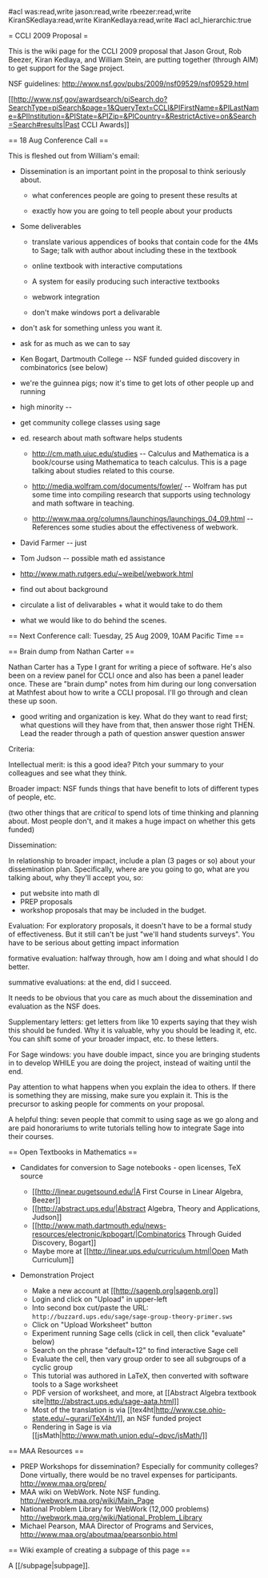 #acl was:read,write jason:read,write rbeezer:read,write KiranSKedlaya:read,write KiranKedlaya:read,write
#acl acl_hierarchic:true

= CCLI 2009 Proposal =


This is the wiki page for the CCLI 2009 proposal that Jason Grout, Rob Beezer, Kiran Kedlaya, and William Stein, are putting together (through AIM) to get support for the Sage project. 

NSF guidelines: http://www.nsf.gov/pubs/2009/nsf09529/nsf09529.html

[[http://www.nsf.gov/awardsearch/piSearch.do?SearchType=piSearch&page=1&QueryText=CCLI&PIFirstName=&PILastName=&PIInstitution=&PIState=&PIZip=&PICountry=&RestrictActive=on&Search=Search#results|Past CCLI Awards]]

== 18 Aug Conference Call ==

This is fleshed out from William's email:

  * Dissemination is an important point in the proposal to think seriously about.
    * what conferences people are going to present these results at

    * exactly how you are going to tell people about your products

  * Some deliverables

    * translate various appendices of books that contain code for the 4Ms to Sage; talk with author about including these in the textbook

    * online textbook with interactive computations

    * A system for easily producing such interactive textbooks

    * webwork integration

    * don't make windows port a delivarable

  * don't ask for something unless you want it.

  * ask for as much as we can to say


  * Ken Bogart, Dartmouth College -- NSF funded guided discovery in combinatorics (see below)

  * we're the guinnea pigs; now it's time to get lots of other people up
  and running

  * high minority --

  * get community college classes using sage

  * ed. research about math software helps students

    * http://cm.math.uiuc.edu/studies -- Calculus and Mathematica is a book/course using Mathematica to teach calculus.  This is a page talking about studies related to this course.

    * http://media.wolfram.com/documents/fowler/  -- Wolfram has put some time into compiling research that supports using technology and math software in teaching.

    * http://www.maa.org/columns/launchings/launchings_04_09.html  -- References some studies about the effectiveness of webwork.

  * David Farmer -- just

  * Tom Judson -- possible math ed assistance

  * http://www.math.rutgers.edu/~weibel/webwork.html

  * find out about background

  * circulate a list of delivarables + what it would take to do them

  * what we would like to do behind the scenes.


== Next Conference call: Tuesday, 25 Aug 2009, 10AM Pacific Time ==


== Brain dump from Nathan Carter ==

Nathan Carter has a Type I grant for writing a piece of software.  He's also been on a review panel for CCLI once and also has been a panel leader once.  These are "brain dump" notes from him during our long conversation at Mathfest about how to write a CCLI proposal.  I'll go through and clean these up soon.

* good writing and organization is key.  What do they want to read first; what questions will they have from that, then answer those right THEN.  Lead the reader through a path of question answer question answer

Criteria:

Intellectual merit: is this a good idea?  Pitch your summary to your colleagues and see what they think.

Broader impact: NSF funds things that have benefit to lots of different types of people, etc.

(two other things that are *critical* to spend lots of time thinking and planning about.  Most people don't, and it makes a huge impact on whether this gets funded)

Dissemination:

In relationship to broader impact, include a plan (3 pages or so) about your dissemination plan.  Specifically, where are you going to go, what are you talking about, why they'll accept you, so:

* put website into math dl
* PREP proposals
* workshop proposals that may be included in the budget.

Evaluation:  For exploratory proposals, it doesn't have to be a formal study of effectiveness.  But it still can't be just "we'll hand students surveys".  You have to be serious about getting impact information

formative evaluation: halfway through, how am I doing and what should I do better.

summative evaluations: at the end, did I succeed.

It needs to be obvious that you care as much about the dissemination and evaluation as the NSF does.

Supplementary letters: get letters from like 10 experts saying that they wish this should be funded.  Why it is valuable, why you should be leading it, etc.  You can shift some of your broader impact, etc. to these letters.

For Sage windows: you have double impact, since you are bringing students in to develop WHILE you are doing the project, instead of waiting until the end.

Pay attention to what happens when you explain the idea to others.  If there is something they are missing, make sure you explain it.  This is the precursor to asking people for comments on your proposal.




A helpful thing: seven people that commit to using sage as we go along and are paid honorariums to write tutorials telling how to integrate Sage into their courses.


== Open Textbooks in Mathematics ==

 * Candidates for conversion to Sage notebooks - open licenses, TeX source
   * [[http://linear.pugetsound.edu/|A First Course in Linear Algebra, Beezer]]
   * [[http://abstract.ups.edu/|Abstract Algebra, Theory and Applications, Judson]]
   * [[http://www.math.dartmouth.edu/news-resources/electronic/kpbogart/|Combinatorics Through Guided Discovery, Bogart]]
   * Maybe more at [[http://linear.ups.edu/curriculum.html|Open Math Curriculum]]

 * Demonstration Project
   * Make a new account at [[http://sagenb.org|sagenb.org]]
   * Login and click on "Upload" in upper-left
   * Into second box cut/paste the URL:  `http://buzzard.ups.edu/sage/sage-group-theory-primer.sws`
   * Click on "Upload Worksheet" button
   * Experiment running Sage cells (click in cell, then click "evaluate" below)
   * Search on the phrase "default=12" to find interactive Sage cell
   * Evaluate the cell, then vary group order to see all subgroups of a cyclic group
   * This tutorial was authored in LaTeX, then converted with software tools to a Sage worksheet
   * PDF version of worksheet, and more, at [[Abstract Algebra textbook site|http://abstract.ups.edu/sage-aata.html]]
   * Most of the translation is via [[tex4ht|http://www.cse.ohio-state.edu/~gurari/TeX4ht/]], an NSF funded project
   * Rendering in Sage is via [[jsMath|http://www.math.union.edu/~dpvc/jsMath/]]

== MAA Resources ==

 * PREP Workshops for dissemination? Especially for community colleges?  Done virtually, there would be no travel expenses for participants.  http://www.maa.org/prep/
 * MAA wiki on WebWork.  Note NSF funding.  http://webwork.maa.org/wiki/Main_Page
 * National Problem Library for WebWork (12,000 problems)  http://webwork.maa.org/wiki/National_Problem_Library
 * Michael Pearson, MAA Director of Programs and Services, http://www.maa.org/aboutmaa/pearsonbio.html

== Wiki example of creating a subpage of this page ==

A [[/subpage|subpage]].
